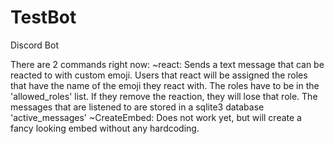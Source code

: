 # TestBot
Discord Bot

There are 2 commands right now:
~react:
Sends a text message that can be reacted to with custom emoji. Users that react will be assigned the roles that have the name of the emoji they react with. The roles have to be in the 'allowed_roles' list. If they remove the reaction, they will lose that role. The messages that are listened to are stored in a sqlite3 database 'active_messages'
~CreateEmbed:
Does not work yet, but will create a fancy looking embed without any hardcoding.
